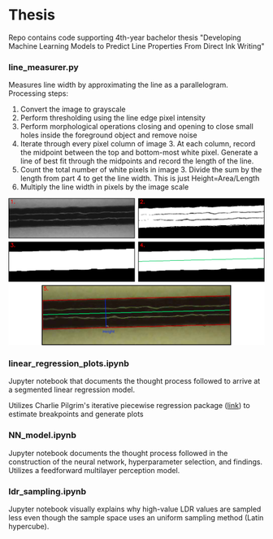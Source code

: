 
# Thesis

Repo contains code supporting 4th-year bachelor thesis "Developing Machine Learning Models to Predict Line Properties From Direct Ink Writing"

### line_measurer.py 

Measures line width by approximating the line as a parallelogram. Processing steps:

1. Convert the image to grayscale
2. Perform thresholding using the line edge pixel intensity
3. Perform morphological operations closing and opening to close small holes inside the foreground object and remove noise
4. Iterate through every pixel column of image 3. At each column, record the midpoint between the top and bottom-most white pixel. Generate a line of best fit through the midpoints and record the length of the line.
5. Count the total number of white pixels in image 3. Divide the sum by the length from part 4 to get the line width. This is just Height=Area/Length
6. Multiply the line width in pixels by the image scale

![](./width_process.png)


### linear_regression_plots.ipynb

Jupyter notebook that documents the thought process followed to arrive at a segmented linear regression model.

Utilizes Charlie Pilgrim's iterative piecewise regression package ([link](https://github.com/chasmani/piecewise-regression)) to estimate breakpoints and generate plots 

### NN_model.ipynb

Jupyter notebook documents the thought process followed in the construction of the neural network, hyperparameter selection, and findings. Utilizes a feedforward multilayer perception model.

### ldr_sampling.ipynb

Jupyter notebook visually explains why high-value LDR values are sampled less even though the sample space uses an uniform sampling method (Latin hypercube).

